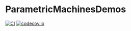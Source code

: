 # ParametricMachinesDemos

[![CI](https://github.com/BeaverResearch/ParametricMachinesDemos.jl/workflows/CI/badge.svg?branch=main)](https://github.com/BeaverResearch/ParametricMachinesDemos.jl/actions?query=workflow%3ACI+branch%3Amain)
[![codecov.io](http://codecov.io/github/BeaverResearch/ParametricMachinesDemos.jl/coverage.svg?branch=main)](http://codecov.io/github/BeaverResearch/ParametricMachinesDemos.jl?branch=main)
